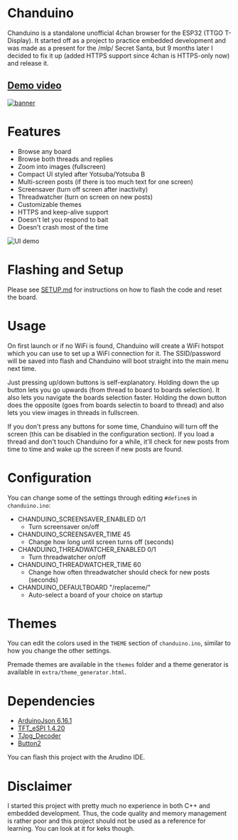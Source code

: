# Chanduino
Chanduino is a standalone unofficial 4chan browser for the ESP32 (TTGO T-Display). It started off as a project to practice embedded development and was made as a present for the /mlp/ Secret Santa, but 9 months later I decided to fix it up (added HTTPS support since 4chan is HTTPS-only now) and release it.

## [Demo video](https://www.youtube.com/watch?v=RlFtYx4oX9U)

[![banner](banner.jpg?raw=true)](https://www.youtube.com/watch?v=RlFtYx4oX9U)

# Features
- Browse any board
- Browse both threads and replies
- Zoom into images (fullscreen)
- Compact UI styled after Yotsuba/Yotsuba B
- Multi-screen posts (if there is too much text for one screen)
- Screensaver (turn off screen after inactivity)
- Threadwatcher (turn on screen on new posts)
- Customizable themes
- HTTPS and keep-alive support
- Doesn't let you respond to bait
- Doesn't crash most of the time

![UI demo](yotsuba.jpg?raw=true)

# Flashing and Setup

Please see [SETUP.md](SETUP.md) for instructions on how to flash the code and reset the board.

# Usage
On first launch or if no WiFi is found, Chanduino will create a WiFi hotspot which you can use to set up a WiFi connection for it. The SSID/password will be saved into flash and Chanduino will boot straight into the main menu next time.

Just pressing up/down buttons is self-explanatory. Holding down the up button lets you go upwards (from thread to board to boards selection). It also lets you navigate the boards selection faster. Holding the down button does the opposite (goes from boards selectin to board to thread) and also lets you view images in threads in fullscreen.

If you don't press any buttons for some time, Chanduino will turn off the screen (this can be disabled in the configuration section). If you load a thread and don't touch Chanduino for a while, it'll check for new posts from time to time and wake up the screen if new posts are found.

# Configuration
You can change some of the settings through editing `#define`s in `chanduino.ino`:  
 - CHANDUINO_SCREENSAVER_ENABLED 0/1
   - Turn screensaver on/off
 - CHANDUINO_SCREENSAVER_TIME 45
   - Change how long until screen turns off (seconds)
 - CHANDUINO_THREADWATCHER_ENABLED 0/1
   - Turn threadwatcher on/off
 - CHANDUINO_THREADWATCHER_TIME 60
   - Change how often threadwatcher should check for new posts (seconds)
 - CHANDUINO_DEFAULTBOARD "/replaceme/"
   - Auto-select a board of your choice on startup

# Themes
You can edit the colors used in the `THEME` section of `chanduino.ino`, similar to how you change the other settings. 

Premade themes are available in the `themes` folder and a theme generator is available in `extra/theme_generator.html`.

# Dependencies
- [ArduinoJson 6.16.1](https://arduinojson.org/)
- [TFT_eSPI 1.4.20](https://github.com/Bodmer/TFT_eSPI)
- [TJpg_Decoder](https://github.com/Bodmer/TJpg_Decoder)
- [Button2](https://github.com/LennartHennigs/Button2)

You can flash this project with the Arudino IDE.

# Disclaimer
I started this project with pretty much no experience in both C++ and embedded development. Thus, the code quality and memory management is rather poor and this project should not be used as a reference for learning. You can look at it for keks though.

